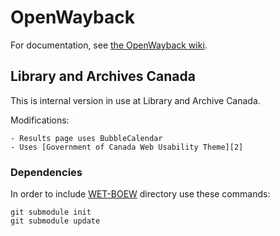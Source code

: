 OpenWayback
===========

For documentation, see [the OpenWayback wiki][1].

## Library and Archives Canada

This is internal version in use at Library and Archive Canada.

Modifications:

    - Results page uses BubbleCalendar
    - Uses [Government of Canada Web Usability Theme][2]


### Dependencies

In order to include [WET-BOEW][3] directory use these commands:

    git submodule init
    git submodule update

[1]: https://github.com/iipc/openwayback/wiki
[2]: http://wet-boew.github.io/themes-dist/theme-gcwu-fegc/docs/ref/theme-gcwu-fegc/theme-gcwu-fegc-en.html
[3]: http://wet-boew.github.io